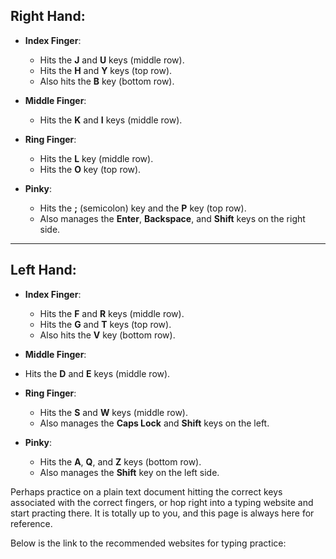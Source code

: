 ## Right Hand:

- **Index Finger**:
  - Hits the **J** and **U** keys (middle row).
  - Hits the **H** and **Y** keys (top row).
  - Also hits the **B** key (bottom row).

- **Middle Finger**:
  - Hits the **K** and **I** keys (middle row).

- **Ring Finger**:
  - Hits the **L** key (middle row).
  - Hits the **O** key (top row).

- **Pinky**:
  - Hits the **;** (semicolon) key and the **P** key (top row).
  - Also manages the **Enter**, **Backspace**, and **Shift** keys on the right side.

---


## Left Hand:

- **Index Finger**:
  - Hits the **F** and **R** keys (middle row).
  - Hits the **G** and **T** keys (top row).
  - Also hits the **V** key (bottom row).

 - **Middle Finger**:
  - Hits the **D** and **E** keys (middle row).

- **Ring Finger**:
  - Hits the **S** and **W** keys (middle row).
  - Also manages the **Caps Lock** and **Shift** keys on the left.
 
- **Pinky**:
  - Hits the **A**, **Q**, and **Z** keys (bottom row).
  - Also manages the **Shift** key on the left side.
 

Perhaps practice on a plain text document hitting the correct keys associated with the correct fingers, or hop right into a typing website and start practing there. It is totally up to you, and this page is always here for reference.

Below is the link to the recommended websites for typing practice:







